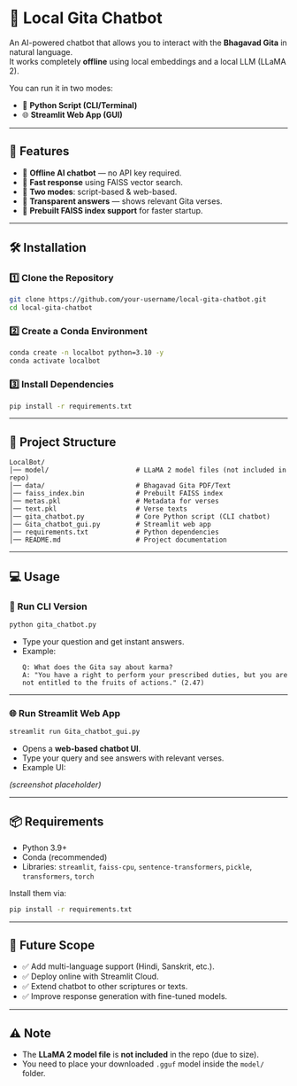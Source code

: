 
# 📖 Local Gita Chatbot  

An AI-powered chatbot that allows you to interact with the **Bhagavad Gita** in natural language.  
It works completely **offline** using local embeddings and a local LLM (LLaMA 2).  

You can run it in two modes:  
- 🐍 **Python Script (CLI/Terminal)**  
- 🌐 **Streamlit Web App (GUI)**  

---

## 🚀 Features
- 🔹 **Offline AI chatbot** — no API key required.  
- 🔹 **Fast response** using FAISS vector search.  
- 🔹 **Two modes**: script-based & web-based.  
- 🔹 **Transparent answers** — shows relevant Gita verses.  
- 🔹 **Prebuilt FAISS index support** for faster startup.  

---

## 🛠️ Installation

### 1️⃣ Clone the Repository
```bash
git clone https://github.com/your-username/local-gita-chatbot.git
cd local-gita-chatbot
```

### 2️⃣ Create a Conda Environment
```bash
conda create -n localbot python=3.10 -y
conda activate localbot
```

### 3️⃣ Install Dependencies
```bash
pip install -r requirements.txt
```

---

## 📂 Project Structure
```
LocalBot/
│── model/                      # LLaMA 2 model files (not included in repo)
│── data/                       # Bhagavad Gita PDF/Text
│── faiss_index.bin             # Prebuilt FAISS index
│── metas.pkl                   # Metadata for verses
│── text.pkl                    # Verse texts
│── gita_chatbot.py             # Core Python script (CLI chatbot)
│── Gita_chatbot_gui.py         # Streamlit web app
│── requirements.txt            # Python dependencies
│── README.md                   # Project documentation
```

---

## 💻 Usage

### 🐍 Run CLI Version
```bash
python gita_chatbot.py
```
- Type your question and get instant answers.  
- Example:  
  ```
  Q: What does the Gita say about karma?
  A: "You have a right to perform your prescribed duties, but you are not entitled to the fruits of actions." (2.47)
  ```

---

### 🌐 Run Streamlit Web App
```bash
streamlit run Gita_chatbot_gui.py
```
- Opens a **web-based chatbot UI**.  
- Type your query and see answers with relevant verses.  
- Example UI:  

*(screenshot placeholder)*  

---

## 📦 Requirements
- Python 3.9+  
- Conda (recommended)  
- Libraries: `streamlit`, `faiss-cpu`, `sentence-transformers`, `pickle`, `transformers`, `torch`  

Install them via:
```bash
pip install -r requirements.txt
```

---

## 🔮 Future Scope
- ✅ Add multi-language support (Hindi, Sanskrit, etc.).  
- ✅ Deploy online with Streamlit Cloud.  
- ✅ Extend chatbot to other scriptures or texts.  
- ✅ Improve response generation with fine-tuned models.  

---

## ⚠️ Note
- The **LLaMA 2 model file** is **not included** in the repo (due to size).  
- You need to place your downloaded `.gguf` model inside the `model/` folder.  
